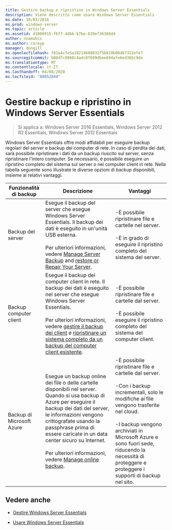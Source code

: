 ```yaml
---
title: Gestire backup e ripristino in Windows Server Essentials
description: Viene descritto come usare Windows Server Essentials
ms.date: 10/03/2016
ms.prod: windows-server
ms.topic: article
ms.assetid: 41000915-f6ff-4dbb-b7be-629ef36386d4
author: nnamuhcs
ms.author: coreyp
manager: dongill
ms.openlocfilehash: f81e4cfe5a18219608932f5b819b00d87322efe7
ms.sourcegitcommit: b00d7c8968c4adc8f699dbee694afe6ed36bc9de
ms.translationtype: MT
ms.contentlocale: it-IT
ms.lasthandoff: 04/08/2020
ms.locfileid: "80852844"
---
```

# <a name="manage-backup-and-restore-in-windows-server-essentials"></a>Gestire backup e ripristino in Windows Server Essentials

>Si applica a: Windows Server 2016 Essentials, Windows Server 2012 R2 Essentials, Windows Server 2012 Essentials
 
 Windows Server Essentials offre modi affidabili per eseguire backup regolari del server e backup dei computer di rete. In caso di perdita dei dati, sarà possibile ripristinare i dati da un backup riuscito sul server, senza ripristinare l'intero computer. Se necessario, è possibile eseguire un ripristino completo del sistema sul server o nei computer client in rete. Nella tabella seguente sono illustrate le diverse opzioni di backup disponibili, insieme ai relativi vantaggi.  
  
|Funzionalità di backup|Descrizione|Vantaggi|  
|--------------------|-----------------|----------------|  
|Backup del server|Esegue il backup del server che esegue Windows Server Essentials. Il backup dei dati è eseguito in un'unità USB esterna.<br /><br /> Per ulteriori informazioni, vedere [Manage Server Backup](Manage-Server-Backup-in-Windows-Server-Essentials.md) and [restore or Repair Your Server](Restore-or-repair-your-server-running-Windows-Server-Essentials.md).|-È possibile ripristinare file e cartelle nel server.<br /><br /> -È in grado di eseguire il ripristino completo del sistema del server.|  
|Backup computer client|Esegue il backup dei computer client in rete. Il backup dei dati è eseguito nel server che esegue Windows Server Essentials.<br /><br /> Per ulteriori informazioni, vedere [gestire il backup dei client](Manage-Client-Computer-Backup-in-Windows-Server-Essentials.md) e [ripristinare un sistema completo da un backup del computer client esistente](Restore-a-full-system-from-an-existing-client-computer-backup.md).|-È possibile ripristinare file e cartelle dal server.<br /><br /> -È possibile eseguire il ripristino completo del sistema del computer client.|  
| Backup di Microsoft Azure|Esegue un backup online dei file o delle cartelle disponibili nel server. Quando si usa backup di Azure per eseguire il backup dei dati del server, le informazioni vengono crittografate usando la passphrase prima di essere caricate in un data center sicuro su Internet.<br /><br /> Per ulteriori informazioni, vedere [Manage online backup](Manage-Online-Backup-in-Windows-Server-Essentials.md).|-È possibile ripristinare file e cartelle dal server.<br /><br /> -Con i backup incrementali, solo le modifiche ai file vengono trasferite nel cloud.<br /><br /> -I backup vengono archiviati in Microsoft Azure e sono fuori sede, riducendo la necessità di proteggere e proteggere i supporti di backup nel sito.|  
  
## <a name="see-also"></a>Vedere anche  
  
-   [Gestire Windows Server Essentials](Manage-Windows-Server-Essentials.md)  
  
-   [Usare Windows Server Essentials](../use/Use-Windows-Server-Essentials.md)
